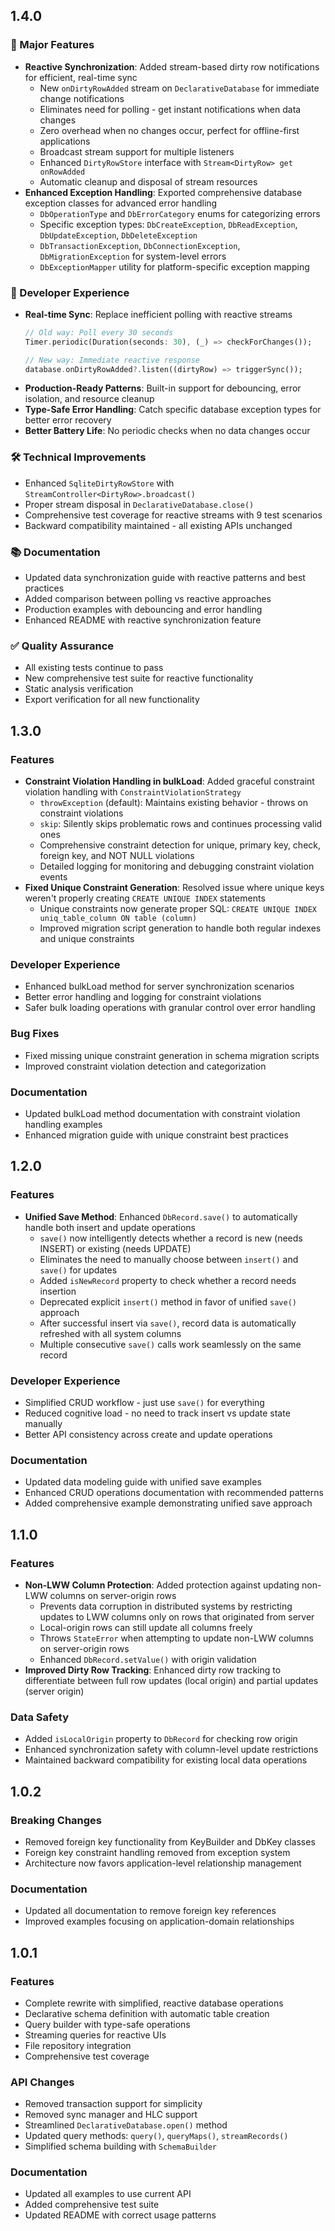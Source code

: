 ## 1.4.0

### 🚀 Major Features
- **Reactive Synchronization**: Added stream-based dirty row notifications for efficient, real-time sync
  - New `onDirtyRowAdded` stream on `DeclarativeDatabase` for immediate change notifications
  - Eliminates need for polling - get instant notifications when data changes
  - Zero overhead when no changes occur, perfect for offline-first applications
  - Broadcast stream support for multiple listeners
  - Enhanced `DirtyRowStore` interface with `Stream<DirtyRow> get onRowAdded`
  - Automatic cleanup and disposal of stream resources
- **Enhanced Exception Handling**: Exported comprehensive database exception classes for advanced error handling
  - `DbOperationType` and `DbErrorCategory` enums for categorizing errors
  - Specific exception types: `DbCreateException`, `DbReadException`, `DbUpdateException`, `DbDeleteException`
  - `DbTransactionException`, `DbConnectionException`, `DbMigrationException` for system-level errors
  - `DbExceptionMapper` utility for platform-specific exception mapping

### 🎯 Developer Experience
- **Real-time Sync**: Replace inefficient polling with reactive streams
  ```dart
  // Old way: Poll every 30 seconds
  Timer.periodic(Duration(seconds: 30), (_) => checkForChanges());
  
  // New way: Immediate reactive response
  database.onDirtyRowAdded?.listen((dirtyRow) => triggerSync());
  ```
- **Production-Ready Patterns**: Built-in support for debouncing, error isolation, and resource cleanup
- **Type-Safe Error Handling**: Catch specific database exception types for better error recovery
- **Better Battery Life**: No periodic checks when no data changes occur

### 🛠️ Technical Improvements
- Enhanced `SqliteDirtyRowStore` with `StreamController<DirtyRow>.broadcast()`
- Proper stream disposal in `DeclarativeDatabase.close()`
- Comprehensive test coverage for reactive streams with 9 test scenarios
- Backward compatibility maintained - all existing APIs unchanged

### 📚 Documentation
- Updated data synchronization guide with reactive patterns and best practices
- Added comparison between polling vs reactive approaches
- Production examples with debouncing and error handling
- Enhanced README with reactive synchronization feature

### ✅ Quality Assurance
- All existing tests continue to pass
- New comprehensive test suite for reactive functionality
- Static analysis verification
- Export verification for all new functionality

## 1.3.0

### Features
- **Constraint Violation Handling in bulkLoad**: Added graceful constraint violation handling with `ConstraintViolationStrategy`
  - `throwException` (default): Maintains existing behavior - throws on constraint violations
  - `skip`: Silently skips problematic rows and continues processing valid ones
  - Comprehensive constraint detection for unique, primary key, check, foreign key, and NOT NULL violations
  - Detailed logging for monitoring and debugging constraint violation events
- **Fixed Unique Constraint Generation**: Resolved issue where unique keys weren't properly creating `CREATE UNIQUE INDEX` statements
  - Unique constraints now generate proper SQL: `CREATE UNIQUE INDEX uniq_table_column ON table (column)`
  - Improved migration script generation to handle both regular indexes and unique constraints

### Developer Experience
- Enhanced bulkLoad method for server synchronization scenarios
- Better error handling and logging for constraint violations
- Safer bulk loading operations with granular control over error handling

### Bug Fixes
- Fixed missing unique constraint generation in schema migration scripts
- Improved constraint violation detection and categorization

### Documentation
- Updated bulkLoad method documentation with constraint violation handling examples
- Enhanced migration guide with unique constraint best practices

## 1.2.0

### Features
- **Unified Save Method**: Enhanced `DbRecord.save()` to automatically handle both insert and update operations
  - `save()` now intelligently detects whether a record is new (needs INSERT) or existing (needs UPDATE)
  - Eliminates the need to manually choose between `insert()` and `save()` for updates
  - Added `isNewRecord` property to check whether a record needs insertion
  - Deprecated explicit `insert()` method in favor of unified `save()` approach
  - After successful insert via `save()`, record data is automatically refreshed with all system columns
  - Multiple consecutive `save()` calls work seamlessly on the same record

### Developer Experience
- Simplified CRUD workflow - just use `save()` for everything
- Reduced cognitive load - no need to track insert vs update state manually
- Better API consistency across create and update operations

### Documentation
- Updated data modeling guide with unified save examples
- Enhanced CRUD operations documentation with recommended patterns
- Added comprehensive example demonstrating unified save approach

## 1.1.0

### Features
- **Non-LWW Column Protection**: Added protection against updating non-LWW columns on server-origin rows
  - Prevents data corruption in distributed systems by restricting updates to LWW columns only on rows that originated from server
  - Local-origin rows can still update all columns freely
  - Throws `StateError` when attempting to update non-LWW columns on server-origin rows
  - Enhanced `DbRecord.setValue()` with origin validation
- **Improved Dirty Row Tracking**: Enhanced dirty row tracking to differentiate between full row updates (local origin) and partial updates (server origin)

### Data Safety
- Added `isLocalOrigin` property to `DbRecord` for checking row origin
- Enhanced synchronization safety with column-level update restrictions
- Maintained backward compatibility for existing local data operations

## 1.0.2

### Breaking Changes
- Removed foreign key functionality from KeyBuilder and DbKey classes
- Foreign key constraint handling removed from exception system
- Architecture now favors application-level relationship management

### Documentation
- Updated all documentation to remove foreign key references
- Improved examples focusing on application-domain relationships

## 1.0.1

### Features
- Complete rewrite with simplified, reactive database operations
- Declarative schema definition with automatic table creation
- Query builder with type-safe operations
- Streaming queries for reactive UIs
- File repository integration
- Comprehensive test coverage

### API Changes
- Removed transaction support for simplicity
- Removed sync manager and HLC support
- Streamlined `DeclarativeDatabase.open()` method
- Updated query methods: `query()`, `queryMaps()`, `streamRecords()`
- Simplified schema building with `SchemaBuilder`

### Documentation
- Updated all examples to use current API
- Added comprehensive test suite
- Updated README with correct usage patterns